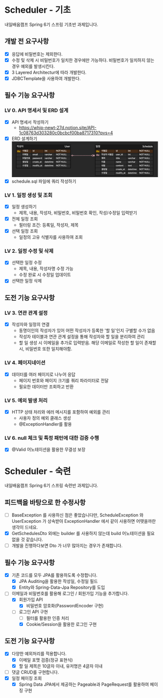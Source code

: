 # Scheduler - 기초
 내일배움캠프 Spring 6기 스프링 기초반 과제입니다.
## 개발 전 요구사항
- [x] 응답에 비밀번호는 제외한다.
- [x] 수정 및 삭제 시 비밀번호가 일치한 경우에만 가능하다. 비밀번호가 일치하지 않는 경우 예외를 발생시킨다.
- [x] 3 Layered Architectur에 따라 개발한다.
- [x] JDBCTemplate을 사용하여 개발한다.

## 필수 기능 요구사항
### LV 0. API 명세서 및 ERD 설계
- [x] API 명세서 작성하기
  - https://whip-newt-27d.notion.site/API-1c08763d303280c0bcbcf00ba8717310?pvs=4
- [x] ERD 설계하기
  ![img.png](erd.png)
- [x] schedule.sql 파일에 쿼리 작성하기
### LV 1. 일정 생성 및 조회
- [x] 일정 생성하기
  - 제목, 내용, 작성자, 비밀번호, 비밀번호 확인, 작성/수정일 입력받기
- [x] 전체 일정 조회
  - 필터링 조건: 등록일, 작성자, 제목
- [x] 선택 일정 조회
  - 일정의 고유 식별자를 사용하여 조회
### LV 2. 일정 수정 및 삭제
- [x] 선택한 일정 수정
  - 제목, 내용, 작성자명 수정 가능
  - 수정 완료 시 수정일 업데이트
- [x] 선택한 일정 삭제

## 도전 기능 요구사항
### LV 3. 연관 관계 설정
- [x] 작성자와 일정의 연결
  - 동명이인의 작성자가 있어 어떤 작성자가 등록한 '할 일'인지 구별할 수가 없음
  - 작성자 테이블과 연관 관계 설정을 통해 작성자와 할 일을 분리하여 관리
  - 할 일 생성 시 이메일을 추가로 입력받음. 해당 이메일로 작성한 할 일이 존재할 시, 비밀번호 또한 일치해야함. 
### LV 4. 페이지네이션
- [x] 데이터를 여러 페이지로 나누어 응답
  - 페이지 번호와 페이지 크기를 쿼리 파라미터로 전달
  - 필요한 데이터만 조회하고 반환
### LV 5. 예외 발생 처리
- [x] HTTP 상태 처리와 에러 메시지를 포함하여 예외를 관리
  - 사용자 정의 예외 클래스 생성
  - @ExceptionHandler를 활용
### LV 6. null 체크 및 특정 패턴에 대한 검증 수행
- [x] @Valid 어노테이션을 활용한 무결성 보장

# Scheduler - 숙련
내일배움캠프 Spring 6기 스프링 숙련반 과제입니다.

## 피드백을 바탕으로 한 수정사항
- [ ] BaseException 를 사용하신 점은 좋았습니다만, ScheduleException 와 UserException 가 상속받아 ExceptionHandler 에서 같이 사용하면 어땟을까란 생각이 드네요.
- [x] GetSchedulesDto 외에는 builder 를 사용하지 않는데 build 어노테이션을 필요 없을 것 같습니다.
- [ ] 개발을 진행하다보면 Dto 가 너무 많아지는 경우가 존재합니다.

## 필수 기능 요구사항
- [x] 기존 코드를 모두 JPA를 활용하도록 수정합니다.
  - [x] JPA Auditing을 활용한 작성일, 수정일 필드
  - [x] Entity와 Spring-Data-Jpa Repository를 도입
- [ ] 이메일과 비밀번호를 활용해 로그인 / 회원가입 기능을 추가합니다.
  - [x] 회원가입 API 
    - [x] 비밀번호 암호화(PasswordEncoder 구현)
  - [ ] 로그인 API 구현
    - [ ] 필터를 활용한 인증 처리
    - [x] Cookie/Session을 활용한 로그인 구현

## 도전 기능 요구사항
- [x] 다양한 예외처리를 적용합니다.
  - [x] 이메일 포맷 검증(정규 표현식)
  - [x] 할 일 제목은 10글자 이내, 유저명은 4글자 이내
- [ ] 댓글 CRUD를 구현합니다.
- [x] 일정 페이징 조회
  - [x] Spring Data JPA에서 제공하는 Pageable과 PageRequest를 활용하여 페이징 구현